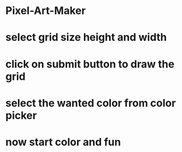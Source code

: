 # Pixel-Art-Maker
# select grid size height and width
# click on submit button to draw the grid
# select the wanted color from color picker
# now start color and fun
